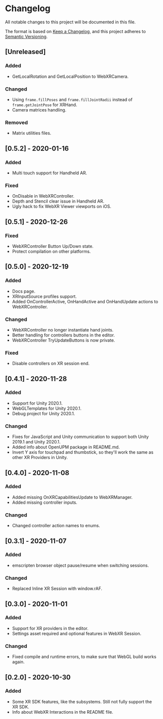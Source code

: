 # Changelog
All notable changes to this project will be documented in this file.

The format is based on [Keep a Changelog](https://keepachangelog.com/en/1.0.0/),
and this project adheres to [Semantic Versioning](https://semver.org/spec/v2.0.0.html).

## [Unreleased]
### Added
- GetLocalRotation and GetLocalPosition to WebXRCamera.

### Changed
- Using `frame.fillPoses` and `frame.fillJointRadii` instead of `frame.getJointPose` for XRHand.
- Camera matrices handling.

### Removed
- Matrix utilities files.

## [0.5.2] - 2020-01-16
### Added
- Multi touch support for Handheld AR.

### Fixed
- OnDisable in WebXRController.
- Depth and Stencil clear issue in Handheld AR.
- Ugly hack to fix WebXR Viewer viewports on iOS.

## [0.5.1] - 2020-12-26
### Fixed
- WebXRController Button Up/Down state.
- Protect compilation on other platforms.

## [0.5.0] - 2020-12-19
### Added
- Docs page.
- XRInputSource profiles support.
- Added OnControllerActive, OnHandActive and OnHandUpdate actions to WebXRController.

### Changed
- WebXRController no longer instantiate hand joints.
- Better handling for controllers buttons in the editor.
- WebXRController TryUpdateButtons is now private.

### Fixed
- Disable controllers on XR session end.

## [0.4.1] - 2020-11-28
### Added
- Support for Unity 2020.1.
- WebGLTemplates for Unity 2020.1.
- Debug project for Unity 2020.1.

### Changed
- Fixes for JavaScript and Unity communication to support both Unity 2019.1 and Unity 2020.1.
- Added info about OpenUPM package in README.md.
- Invert Y axis for touchpad and thumbstick, so they'll work the same as other XR Providers in Unity.

## [0.4.0] - 2020-11-08
### Added
- Added missing OnXRCapabilitiesUpdate to WebXRManager.
- Added missing controller inputs.

### Changed
- Changed controller action names to enums.

## [0.3.1] - 2020-11-07
### Added
- emscripten browser object pause/resume when switching sessions.

### Changed
- Replaced Inline XR Session with window.rAF.

## [0.3.0] - 2020-11-01
### Added
- Support for XR providers in the editor.
- Settings asset required and optional features in WebXR Session.

### Changed
- Fixed compile and runtime errors, to make sure that WebGL build works again.

## [0.2.0] - 2020-10-30
### Added
- Some XR SDK features, like the subsystems. Still not fully support the XR SDK.
- Info about WebXR Interactions in the README file.
